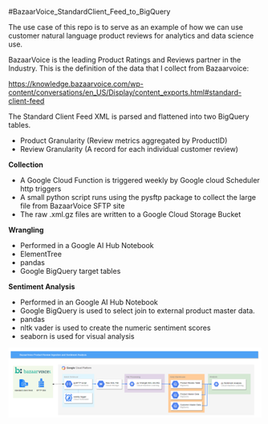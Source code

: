 #BazaarVoice_StandardClient_Feed_to_BigQuery

The use case of this repo is to serve as an example of how we can use customer natural language product reviews for analytics and data science use.

BazaarVoice is the leading Product Ratings and Reviews partner in the Industry.  This is the definition of the data that I collect from Bazaarvoice:

https://knowledge.bazaarvoice.com/wp-content/conversations/en_US/Display/content_exports.html#standard-client-feed

The Standard Client Feed XML is parsed and flattened into two BigQuery tables. 
 - Product Granularity (Review metrics aggregated by ProductID)
 - Review Granularity (A record for each individual customer review)

**Collection**
 - A Google Cloud Function is triggered weekly by Google cloud Scheduler http triggers
 - A small python script runs using the pysftp package to collect the large file from BazaarVoice SFTP site
 - The raw .xml.gz files are written to a Google Cloud Storage Bucket

**Wrangling**
 - Performed in a Google AI Hub Notebook
 - ElementTree
 - pandas
 - Google BigQuery target tables
 
**Sentiment Analysis**
 - Performed in an Google AI Hub Notebook
 - Google BigQuery is used to select join to external product master data.
 - pandas
 - nltk vader is used to create the numeric sentiment scores
 - seaborn is used for visual analysis

![Image of Architecture](https://raw.githubusercontent.com/alanjbates/BazaarVoice_StandardClient_Feed_to_BigQuery/master/bazaarvoice_to_bq.png)
